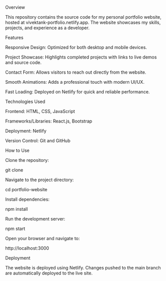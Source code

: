 Overview

This repository contains the source code for my personal portfolio website, hosted at vivektank-portfolio.netlify.app. The website showcases my skills, projects, and experience as a developer.

Features

Responsive Design: Optimized for both desktop and mobile devices.

Project Showcase: Highlights completed projects with links to live demos and source code.

Contact Form: Allows visitors to reach out directly from the website.

Smooth Animations: Adds a professional touch with modern UI/UX.

Fast Loading: Deployed on Netlify for quick and reliable performance.

Technologies Used

Frontend: HTML, CSS, JavaScript

Frameworks/Libraries: React.js, Bootstrap

Deployment: Netlify

Version Control: Git and GitHub

How to Use

Clone the repository:

git clone <repository-url>

Navigate to the project directory:

cd portfolio-website

Install dependencies:

npm install

Run the development server:

npm start

Open your browser and navigate to:

http://localhost:3000

Deployment

The website is deployed using Netlify. Changes pushed to the main branch are automatically deployed to the live site.
